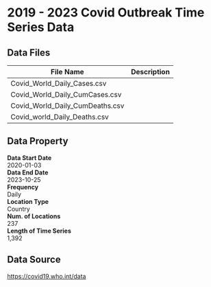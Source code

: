 # 2019 - 2023 Covid Outbreak Time Series Data

## Data Files
| File Name | Description |
| --- | --- |
| Covid_World_Daily_Cases.csv | |
| Covid_World_Daily_CumCases.csv | | 
| Covid_World_Daily_CumDeaths.csv | |
| Covid_world_Daily_Deaths.csv | |

## Data Property
**Data Start Date** \
2020-01-03 \
**Data End Date** \
2023-10-25 \
**Frequency** \
Daily \
**Location Type** \
Country \
**Num. of Locations** \
237 \
**Length of Time Series** \
1,392 

## Data Source
https://covid19.who.int/data
